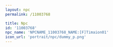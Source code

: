 ```yaml
---
layout: npc
permalink: /11003768

title: Npc
id: '11003768'
npc_name: 'NPCNAME_11003768_NAME:[F]Timaion01'
icon_url: 'portrait/npc/dummy_p.png'
---
```

